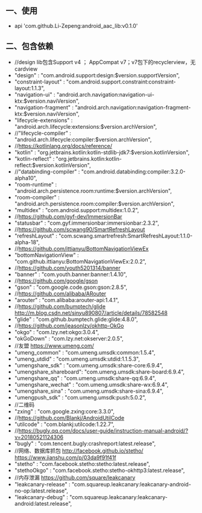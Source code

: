 ## 一、使用
* api 'com.github.Li-Zepeng:android_aac_lib:v0.1.0'
## 二、包含依赖
* //design lib包含Support v4 ； AppCompat v7；v7包下的recyclerview，无cardview
* "design"               : "com.android.support:design:$version.supportVersion",
* "constraint-layout"    : "com.android.support.constraint:constraint-layout:1.1.3",
* "navigation-ui"        : "android.arch.navigation:navigation-ui-ktx:$version.naviVersion",
* "navigation-fragment"  : "android.arch.navigation:navigation-fragment-ktx:$version.naviVersion",
* "lifecycle-extensions" : "android.arch.lifecycle:extensions:$version.archVersion",
* //"lifecycle-compiler"   : "android.arch.lifecycle:compiler:$version.archVersion",
* //https://kotlinlang.org/docs/reference/
* "kotlin"               : "org.jetbrains.kotlin:kotlin-stdlib-jdk7:$version.kotlinVersion",
* "kotlin-reflect"       : "org.jetbrains.kotlin:kotlin-reflect:$version.kotlinVersion",
* //"databinding-compiler" : "com.android.databinding:compiler:3.2.0-alpha10",
* "room-runtime"         : "android.arch.persistence.room:runtime:$version.archVersion",
* "room-compiler"        : "android.arch.persistence.room:compiler:$version.archVersion",
* "multidex"             : "com.android.support:multidex:1.0.2",
* //https://github.com/gyf-dev/ImmersionBar
* "statusbar"            : "com.gyf.immersionbar:immersionbar:2.3.2",
* //https://github.com/scwang90/SmartRefreshLayout
* "refreshLayout"        : "com.scwang.smartrefresh:SmartRefreshLayout:1.1.0-alpha-18",
* //https://github.com/ittianyu/BottomNavigationViewEx
* "bottomNavigationView" : "com.github.ittianyu:BottomNavigationViewEx:2.0.2",
* //https://github.com/youth5201314/banner
* "banner"               : "com.youth.banner:banner:1.4.10",
* //https://github.com/google/gson
* "gson"                 : "com.google.code.gson:gson:2.8.5",
* //https://github.com/alibaba/ARouter
* "arouter"              : "com.alibaba:arouter-api:1.4.1",
* //https://github.com/bumptech/glide  http://m.blog.csdn.net/sinyu890807/article/details/78582548
* "glide"                : "com.github.bumptech.glide:glide:4.8.0",
* //https://github.com/jeasonlzy/okhttp-OkGo
* "okgo"                 : "com.lzy.net:okgo:3.0.4",
* "okGoDown"             : "com.lzy.net:okserver:2.0.5",
* //友盟 https://www.umeng.com/
* "umeng_common"         : "com.umeng.umsdk:common:1.5.4",
* "umeng_utdid"          : "com.umeng.umsdk:utdid:1.1.5.3",
* "umengshare_sdk"       : "com.umeng.umsdk:share-core:6.9.4",
* "umengshare_shareboard": "com.umeng.umsdk:share-board:6.9.4",
* "umengshare_qq"        : "com.umeng.umsdk:share-qq:6.9.4",
* "umengshare_wechat"    : "com.umeng.umsdk:share-wx:6.9.4",
* "umengshare_sina"      : "com.umeng.umsdk:share-sina:6.9.4",
* "umengpush_sdk"        : "com.umeng.umsdk:push:5.0.2",
* //二维码
* "zxing"                : "com.google.zxing:core:3.3.0",
* //https://github.com/Blankj/AndroidUtilCode
* "utilcode"             : "com.blankj:utilcode:1.22.7",
* //https://bugly.qq.com/docs/user-guide/instruction-manual-android/?v=20180521124306
* "bugly"                : "com.tencent.bugly:crashreport:latest.release",
* //网络、数据库抓包 http://facebook.github.io/stetho/    https://www.jianshu.com/p/03da9f91f41f
* "stetho"               : "com.facebook.stetho:stetho:latest.release",
* "stethoOkgo"           : "com.facebook.stetho:stetho-okhttp3:latest.release",
* //内存泄漏 https://github.com/square/leakcanary
* "leakcanary-release"   : "com.squareup.leakcanary:leakcanary-android-no-op:latest.release",
* "leakcanary-debug"     : "com.squareup.leakcanary:leakcanary-android:latest.release",